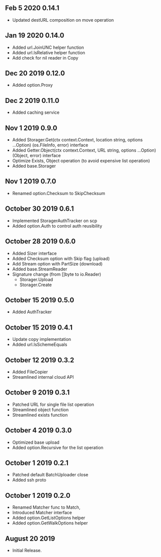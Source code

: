 ## Feb 5 2020 0.14.1
  * Updated destURL composition on move operation

## Jan 19 2020 0.14.0
  * Added url.JoinUNC helper function
  * Added url.IsRelative helper function
  * Add check for nil reader in Copy
      
## Dec 20 2019 0.12.0
  * Added option.Proxy 

## Dec 2 2019 0.11.0
  * Added caching service 

## Nov 1 2019 0.9.0
  * Added Storager.Get(ctx context.Context, location string, options ...Option) (os.FileInfo, error) interface
  * Added Getter.Object(ctx context.Context, URL string, options ...Option) (Object, error) interface
  * Optimize Exists, Object operation (to avoid expensive list operation)
  * Added base.Storager

## Nov 1 2019 0.7.0
  * Renamed option.Checksum to SkipChecksum
    
## October 30 2019 0.6.1
  * Implemented StoragerAuthTracker on scp 
  * Added option.Auth to control auth reusibility

## October 28 2019 0.6.0
  * Added Sizer interface
  * Added Checksum option with Skip flag (upload)
  * Add Stream option with PartSize (download)
  * Added base.StreamReader
  * Signature change (from []byte to io.Reader)
     - Storager.Upload
     - Storager.Create

## October 15 2019 0.5.0
  * Added AuthTracker

## October 15 2019 0.4.1
  * Update copy implementation
  * Added url.IsSchemeEquals

## October 12 2019 0.3.2
  * Added FileCopier 
  * Streamlined internal cloud API
  
## October 9 2019 0.3.1
  * Patched URL for single file list operation
  * Streamlined object function 
  * Streamlined exists function
  
## October 4 2019 0.3.0
  * Optimized base upload
  * Added option.Recursive for the list operation
    
## October 1 2019 0.2.1

  * Patched default BatchUploader close
  * Added ssh proto

## October 1 2019 0.2.0

  * Renamed Matcher func to Match,
  * Introduced Matcher interface
  * Added option.GetListOptions helper
  * Added option.GetWalkOptions helper


## August 20 2019

  * Initial Release.

